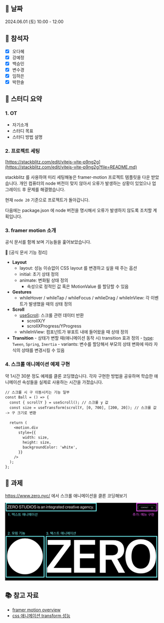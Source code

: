 ## 📅 날짜

2024.06.01 (토) 10:00 - 12:00

## 🙋 참석자

- [x] 오다혜
- [x] 강예정
- [x] 백승민
- [x] 변수경
- [x] 임하은
- [x] 박한솔

## 📝 스터디 요약

### 1. OT

- 자기소개
- 스터디 목표
- 스터디 방법 설명

### 2. 프로젝트 세팅

[https://stackblitz.com/edit/vitejs-vite-p9ng2g](https://stackblitz.com/edit/vitejs-vite-p9ng2g?file=README.md)

stackblitz 를 사용하여 미리 세팅해놓은 framer-motion 프로젝트 템플릿을 다운 받았습니다. 개인 컴퓨터의 node 버전이 맞지 않아서 오류가 발생하는 상황이 있었으나 업그레이드 후 문제를 해결했습니다.

현재 `node 20` 기준으로 프로젝트가 돌아갑니다.

다음에는 package.json 에 node 버전을 명시해서 오류가 발생하지 않도록 조치할 계획입니다.

### 3. framer motion 소개

공식 문서를 함께 보며 기능들을 훑어보았습니다.

<aside>
📖 [공식 문서 기능 정리]

- **Layout**
  - layout: 성능 이슈없이 CSS layout 를 변경하고 싶을 때 주는 옵션
  - initial: 초기 상태 정의
  - animate: 변화될 상태 정의
    - 속성으로 정적인 값 혹은 MotionValue 를 할당할 수 있음
- **Gestures**
  - whileHover / whileTap / whileFocus / whlieDrag / whileInView:
    각 이벤트가 발생했을 때의 상태 정의
- **Scroll**
  - [useScroll](https://www.framer.com/motion/use-scroll/): 스크롤 관련 데이터 반환
    - scrollX/Y
    - scrollXProgress/YProgress
  - whileInView: 컴포넌트가 뷰포트 내에 들어왔을 때 상태 정의
- **Transition** - 상태가 변할 때(애니메이션 동작 시) transition 효과 정의 - [type](https://codesandbox.io/p/sandbox/framer-motion-tween-vs-spring-vs-inertia-1ws2o?file=%2Fsrc%2Findex.js): `Tween`, `Spring`, `Inertia` - variants: 변수를 할당해서 부모의 상태 변화에 따라 자식의 상태를 변경시킬 수 있음
</aside>

### 4. 스크롤 애니메이션 예제 구현

약 1시간 30분 정도 예제를 클론 코딩했습니다. 각자 구현한 방법을 공유하며 학습한 애니메이션 속성들을 실제로 사용하는 시간을 가졌습니다.

```tsx
// 스크롤 시 구 이동시키는 기능 일부
const Ball = () => {
  const { scrollY } = useScroll(); // 스크롤 y 값
  const size = useTransform(scrollY, [0, 700], [200, 20]); // 스크롤 값 -> 구 크기로 변환

  return (
    <motion.div
      style={{
        width: size,
        height: size,
        backgroundColor: 'white',
      }}
    />
  );
};
```

## 📌 과제

https://www.zero.nyc/ 에서 스크롤 애니메이션을 클론 코딩해보기

<img src="../public/homework1.png" width="500"/>

## 📚 참고 자료

- [framer motion overview](https://www.framer.com/motion/animation/)
- [css 애니메이션 transform 성능](https://mong-blog.tistory.com/entry/CSS-%EC%99%9C-transform-%EC%95%A0%EB%8B%88%EB%A9%94%EC%9D%B4%EC%85%98-%EC%84%B1%EB%8A%A5%EC%9D%B4-%EC%A2%8B%EC%9D%84%EA%B9%8C-with-GPU-Reflow#google_vignette)

